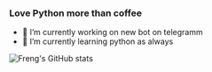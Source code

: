 ### Love Python more than coffee


- 🔭 I’m currently working on new bot on telegramm
- 🌱 I’m currently learning python as always


![Freng's GitHub stats](https://github-readme-stats.vercel.app/api?username=freng35&theme=dark&show_icons=true)
